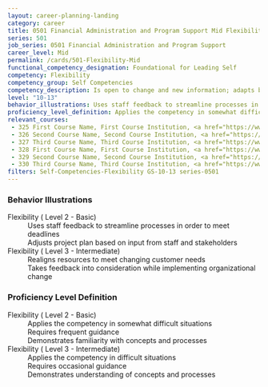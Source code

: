 ```yaml
---
layout: career-planning-landing
category: career
title: 0501 Financial Administration and Program Support Mid Flexibility
series: 501
job_series: 0501 Financial Administration and Program Support
career_level: Mid
permalink: /cards/501-Flexibility-Mid
functional_competency_designation: Foundational for Leading Self
competency: Flexibility
competency_group: Self Competencies
competency_description: Is open to change and new information; adapts behavior or work methods in response to new information, changing conditions, or unexpected obstacles; effectively deals with ambiguity
level: "10-13"
behavior_illustrations: Uses staff feedback to streamline processes in order to meet deadlines ? Adjusts project plan based on input from staff and stakeholders ? Realigns resources to meet changing customer needs ? Takes feedback into consideration while implementing organizational change
proficiency_level_definition: Applies the competency in somewhat difficult situations ? Requires frequent guidance ? Demonstrates familiarity with concepts and processes ? Applies the competency in difficult situations ? Requires occasional guidance ? Demonstrates understanding of concepts and processes
relevant_courses: 
 - 325 First Course Name, First Course Institution, <a href="https://www.cfo.gov">www.cfo.gov</a>
 - 326 Second Course Name, Second Course Institution, <a href="https://www.cfo.gov">www.cfo.gov</a>
 - 327 Third Course Name, Third Course Institution, <a href="https://www.cfo.gov">www.cfo.gov</a>
 - 328 First Course Name, First Course Institution, <a href="https://www.cfo.gov">www.cfo.gov</a>
 - 329 Second Course Name, Second Course Institution, <a href="https://www.cfo.gov">www.cfo.gov</a>
 - 330 Third Course Name, Third Course Institution, <a href="https://www.cfo.gov">www.cfo.gov</a>
filters: Self-Competencies-Flexibility GS-10-13 series-0501
---
```


<div class="desktop:grid-col-6 margin-y-205">
  <div class="border-top-05 bg-white padding-2 shadow-5 height-full members-hover border-1px border-gray-30 border-top-orange radius-lg">
    <h3>Behavior Illustrations</h3>
    <dl class="text-base"><dt>Flexibility ( Level 2 - Basic)</dt><dd>Uses staff feedback to streamline processes in order to meet deadlines </dd><dd> Adjusts project plan based on input from staff and stakeholders</dd><dt>Flexibility ( Level 3 - Intermediate)</dt><dd>Realigns resources to meet changing customer needs </dd><dd> Takes feedback into consideration while implementing organizational change</dd></dl>
  </div>
</div>
<div class="desktop:grid-col-6 margin-y-205">
  <div class="border-top-05 bg-white padding-2 shadow-5 height-full members-hover border-1px border-gray-30 border-top-orange radius-lg">
    <h3>Proficiency Level Definition</h3>
    <dl class="text-base"><dt>Flexibility ( Level 2 - Basic)</dt><dd>Applies the competency in somewhat difficult situations </dd><dd> Requires frequent guidance </dd><dd> Demonstrates familiarity with concepts and processes</dd><dt>Flexibility ( Level 3 - Intermediate)</dt><dd>Applies the competency in difficult situations </dd><dd> Requires occasional guidance </dd><dd> Demonstrates understanding of concepts and processes</dd></dl>
  </div>
</div>